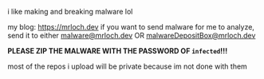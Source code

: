 
i like making and breaking malware lol

my blog: https://mrloch.dev
if you want to send malware for me to analyze, send it to either
malware@mrloch.dev
OR 
malwareDepositBox@mrloch.dev

**PLEASE ZIP THE MALWARE WITH THE PASSWORD OF `infected`!!!**

most of the repos i upload will be private because im not done with them
